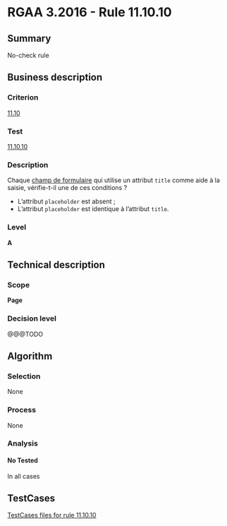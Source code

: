 # RGAA 3.2016 - Rule 11.10.10

## Summary
No-check rule


## Business description

### Criterion
[11.10](http://references.modernisation.gouv.fr/rgaa-accessibilite/criteres.html#crit-11-10)

### Test
[11.10.10](http://references.modernisation.gouv.fr/rgaa-accessibilite/criteres.html#test-11-10-10)

### Description
<div lang="fr">Chaque <a href="http://references.modernisation.gouv.fr/rgaa-accessibilite/glossaire.html#champ-de-saisie-de-formulaire">champ de formulaire</a> qui utilise un attribut <code lang="en">title</code> comme aide &#xE0; la saisie, v&#xE9;rifie-t-il une de ces conditions&nbsp;? <ul><li>L&#x2019;attribut <code lang="en">placeholder</code> est absent&nbsp;;</li> <li>L&#x2019;attribut <code lang="en">placeholder</code> est identique &#xE0; l&#x2019;attribut <code lang="en">title</code>.</li> </ul></div>

### Level
**A**


## Technical description

### Scope
**Page**

### Decision level
@@@TODO


## Algorithm

### Selection
None

### Process
None

### Analysis

#### No Tested
In all cases


##  TestCases

[TestCases files for rule 11.10.10](https://github.com/Asqatasun/Asqatasun/tree/RGAA_3.2016/rules/rules-rgaa3.2016/src/test/resources/testcases/rgaa32016/Rgaa32016Rule111010/)


